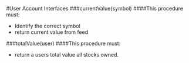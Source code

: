 #User Account Interfaces
###currentValue(symbol)
####This procedure must:
* Identify the correct symbol
* return current value from feed

###totalValue(user)
####This procedure must:
* return a users total value all stocks owned.
